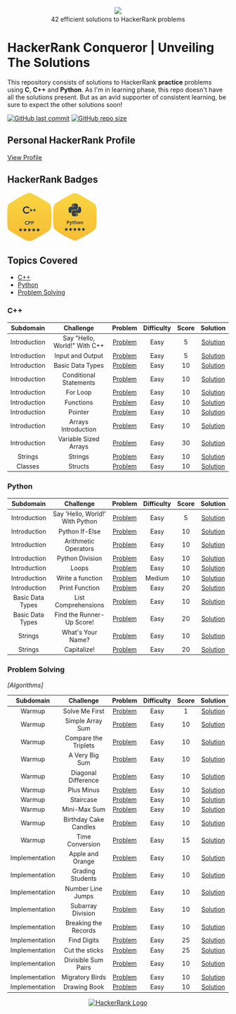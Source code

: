 <p align="center">
    <a href="https://www.hackerrank.com/aryankashyap">
        <img height=85 src="https://d3keuzeb2crhkn.cloudfront.net/hackerrank/assets/styleguide/logo_wordmark-f5c5eb61ab0a154c3ed9eda24d0b9e31.svg">
    </a>
    <br>42 efficient solutions to HackerRank problems 
</p>

# HackerRank Conqueror | Unveiling The Solutions

This repository consists of solutions to HackerRank **practice** problems using **C**, **C++** and **Python**. As I'm in learning phase, this repo doesn't have all the solutions present. But as an avid supporter of consistent learning, be sure to expect the other solutions soon! 

[![GitHub last commit](https://img.shields.io/github/last-commit/aryankashyap7/Hackerrank-Conqueror)](https://github.com//aryankashyap7/Hackerrank-Conqueror/commits/master)
[![GitHub repo size](https://img.shields.io/github/repo-size/aryankashyap7/Hackerrank-Conqueror)](https://github.com//aryankashyap7/Hackerrank-Conqueror/archive/master.zip)

## Personal HackerRank Profile

[View Profile](https://www.hackerrank.com/aryankashyap)

## HackerRank Badges

![C++](/Badges/5_Star_C++.png)
![Python](/Badges/5_Star_Python.png)

## Topics Covered

- [C++](#c++)
- [Python](#python)
- [Problem Solving](#problem-solving)

### C++

|  Subdomain   |          Challenge           |                                         Problem                                         | Difficulty | Score |                                                                      Solution                                                                      |
| :----------: | :--------------------------: | :-------------------------------------------------------------------------------------: | :--------: | :---: | :------------------------------------------------------------------------------------------------------------------------------------------------: |
| Introduction | Say "Hello, World!" With C++ |        [Problem](https://www.hackerrank.com/challenges/cpp-hello-world/problem)         |    Easy    |   5   | [Solution](https://github.com/aryankashyap7/Hackerrank-Conqueror/blob/main/C%2B%2B/1.%20Introduction/Say%20Hello%2C%20World!%20With%20C%2B%2B.cpp) |
| Introduction |       Input and Output       |      [Problem](https://www.hackerrank.com/challenges/cpp-input-and-output/problem)      |    Easy    |   5   |           [Solution](https://github.com/aryankashyap7/Hackerrank-Conqueror/blob/main/C%2B%2B/1.%20Introduction/Input%20and%20Output.cpp)           |
| Introduction |       Basic Data Types       |  [Problem](https://www.hackerrank.com/challenges/c-tutorial-basic-data-types/problem)   |    Easy    |  10   |           [Solution](https://github.com/aryankashyap7/Hackerrank-Conqueror/blob/main/C%2B%2B/1.%20Introduction/Basic%20Data%20Types.cpp)           |
| Introduction |    Conditional Statements    | [Problem](https://www.hackerrank.com/challenges/c-tutorial-conditional-if-else/problem) |    Easy    |  10   |         [Solution](https://github.com/aryankashyap7/Hackerrank-Conqueror/blob/main/C%2B%2B/1.%20Introduction/Conditional%20Statements.cpp)         |
| Introduction |           For Loop           |      [Problem](https://www.hackerrank.com/challenges/c-tutorial-for-loop/problem)       |    Easy    |  10   |                [Solution](https://github.com/aryankashyap7/Hackerrank-Conqueror/blob/main/C%2B%2B/1.%20Introduction/For%20Loop.cpp)                |
| Introduction |          Functions           |      [Problem](https://www.hackerrank.com/challenges/c-tutorial-functions/problem)      |    Easy    |  10   |                [Solution](https://github.com/aryankashyap7/Hackerrank-Conqueror/blob/main/C%2B%2B/1.%20Introduction/Functions.cpp)                 |
| Introduction |           Pointer            |       [Problem](https://www.hackerrank.com/challenges/c-tutorial-pointer/problem)       |    Easy    |  10   |                 [Solution](https://github.com/aryankashyap7/Hackerrank-Conqueror/blob/main/C%2B%2B/1.%20Introduction/Pointer.cpp)                  |
| Introduction |     Arrays Introduction      |      [Problem](https://www.hackerrank.com/challenges/arrays-introduction/problem)       |    Easy    |  10   |          [Solution](https://github.com/aryankashyap7/Hackerrank-Conqueror/blob/main/C%2B%2B/1.%20Introduction/Arrays%20Introduction.cpp)           |
| Introduction |    Variable Sized Arrays     |     [Problem](https://www.hackerrank.com/challenges/variable-sized-arrays/problem)      |    Easy    |  30   |        [Solution](https://github.com/aryankashyap7/Hackerrank-Conqueror/blob/main/C%2B%2B/1.%20Introduction/Variable%20Sized%20Arrays.cpp)         |
|   Strings    |           Strings            |       [Problem](https://www.hackerrank.com/challenges/c-tutorial-strings/problem)       |    Easy    |  10   |                    [Solution](https://github.com/aryankashyap7/Hackerrank-Conqueror/blob/main/C%2B%2B/2.%20Strings/Strings.cpp)                    |
|   Classes    |           Structs            |       [Problem](https://www.hackerrank.com/challenges/c-tutorial-struct/problem)        |    Easy    |  10   |                    [Solution](https://github.com/aryankashyap7/Hackerrank-Conqueror/blob/main/C%2B%2B/3.%20Classes/Structs.cpp)                    |

### Python

|    Subdomain     |            Challenge            |                                       Problem                                        | Difficulty | Score |                                                                     Solution                                                                      |
| :--------------: | :-----------------------------: | :----------------------------------------------------------------------------------: | :--------: | :---: | :-----------------------------------------------------------------------------------------------------------------------------------------------: |
|   Introduction   | Say 'Hello, World!' With Python |       [Problem](https://www.hackerrank.com/challenges/py-hello-world/problem)        |    Easy    |   5   | [Solution](https://github.com/aryankashyap7/Hackerrank-Conqueror/blob/main/Python/1.%20Introduction/Say%20'Hello%2C%20World!'%20With%20Python.py) |
|   Introduction   |         Python If-Else          |         [Problem](https://www.hackerrank.com/challenges/py-if-else/problem)          |    Easy    |  10   |             [Solution](https://github.com/aryankashyap7/Hackerrank-Conqueror/blob/main/Python/1.%20Introduction/Python%20If-Else.py)              |
|   Introduction   |      Arithmetic Operators       | [Problem](https://www.hackerrank.com/challenges/python-arithmetic-operators/problem) |    Easy    |  10   |          [Solution](https://github.com/aryankashyap7/Hackerrank-Conqueror/blob/main/Python/1.%20Introduction/Arithmetic%20Operators.py)           |
|   Introduction   |         Python Division         |       [Problem](https://www.hackerrank.com/challenges/python-division/problem)       |    Easy    |  10   |           [Solution](https://github.com/aryankashyap7/Hackerrank-Conqueror/blob/main/Python/1.%20Introduction/Python%20-%20Division.py)           |
|   Introduction   |              Loops              |        [Problem](https://www.hackerrank.com/challenges/python-loops/problem)         |    Easy    |  10   |                   [Solution](https://github.com/aryankashyap7/Hackerrank-Conqueror/blob/main/Python/1.%20Introduction/Loops.py)                   |
|   Introduction   |        Write a function         |      [Problem](https://www.hackerrank.com/challenges/write-a-function/problem)       |   Medium   |  10   |           [Solution](https://github.com/aryankashyap7/Hackerrank-Conqueror/blob/main/Python/1.%20Introduction/Write%20a%20function.py)            |
|   Introduction   |         Print Function          |        [Problem](https://www.hackerrank.com/challenges/python-print/problem)         |    Easy    |  20   |             [Solution](https://github.com/aryankashyap7/Hackerrank-Conqueror/blob/main/Python/1.%20Introduction/Print%20Function.py)              |
| Basic Data Types |       List Comprehensions       |     [Problem](https://www.hackerrank.com/challenges/list-comprehensions/problem)     |    Easy    |  10   |       [Solution](https://github.com/aryankashyap7/Hackerrank-Conqueror/blob/main/Python/2.%20Basic%20Data%20Types/List%20Comprehensions.py)       |
| Basic Data Types |    Find the Runner-Up Score!    |  [Problem](hackerrank.com/challenges/find-second-maximum-number-in-a-list/problem)   |    Easy    |  20   |  [Solution](https://github.com/aryankashyap7/Hackerrank-Conqueror/blob/main/Python/2.%20Basic%20Data%20Types/Find%20the%20Runner-Up%20Score!.py)  |
|     Strings      |        What's Your Name?        |       [Problem](https://www.hackerrank.com/challenges/whats-your-name/problem)       |    Easy    |  10   |              [Solution](https://github.com/aryankashyap7/Hackerrank-Conqueror/blob/main/Python/3.%20Strings/Whats%20Your%20Name.py)               |
|     Strings      |           Capitalize!           |         [Problem](https://www.hackerrank.com/challenges/capitalize/problem)          |    Easy    |  20   |                  [Solution](https://github.com/aryankashyap7/Hackerrank-Conqueror/blob/main/Python/3.%20Strings/Capitalize!.py)                   |

### Problem Solving

_[Algorithms]_

|   Subdomain    |       Challenge       |                                         Problem                                          | Difficulty | Score |                                                                      Solution                                                                       |
| :------------: | :-------------------: | :--------------------------------------------------------------------------------------: | :--------: | :---: | :-------------------------------------------------------------------------------------------------------------------------------------------------: |
|     Warmup     |    Solve Me First     |         [Problem](https://www.hackerrank.com/challenges/solve-me-first/problem)          |    Easy    |   1   |       [Solution](https://github.com/aryankashyap7/Hackerrank-Conqueror/blob/main/Problem%20Solving/Algorithms/Warmup/Solve%20Me%20First.cpp)        |
|     Warmup     |   Simple Array Sum    |        [Problem](https://www.hackerrank.com/challenges/simple-array-sum/problem)         |    Easy    |  10   |      [Solution](https://github.com/aryankashyap7/Hackerrank-Conqueror/blob/main/Problem%20Solving/Algorithms/Warmup/Simple%20Array%20Sum.cpp)       |
|     Warmup     | Compare the Triplets  |      [Problem](https://www.hackerrank.com/challenges/compare-the-triplets/problem)       |    Easy    |  10   |    [Solution](https://github.com/aryankashyap7/Hackerrank-Conqueror/blob/main/Problem%20Solving/Algorithms/Warmup/Compare%20the%20Triplets.cpp)     |
|     Warmup     |    A Very Big Sum     |         [Problem](https://www.hackerrank.com/challenges/a-very-big-sum/problem)          |    Easy    |  10   |      [Solution](https://github.com/aryankashyap7/Hackerrank-Conqueror/blob/main/Problem%20Solving/Algorithms/Warmup/A%20Very%20Big%20Sum.cpp)       |
|     Warmup     |  Diagonal Difference  |       [Problem](https://www.hackerrank.com/challenges/diagonal-difference/problem)       |    Easy    |  10   |      [Solution](https://github.com/aryankashyap7/Hackerrank-Conqueror/blob/main/Problem%20Solving/Algorithms/Warmup/Diagonal%20Difference.cpp)      |
|     Warmup     |      Plus Minus       |           [Problem](https://www.hackerrank.com/challenges/plus-minus/problem)            |    Easy    |  10   |          [Solution](https://github.com/aryankashyap7/Hackerrank-Conqueror/blob/main/Problem%20Solving/Algorithms/Warmup/Plus%20Minus.cpp)           |
|     Warmup     |       Staircase       |            [Problem](https://www.hackerrank.com/challenges/staircase/problem)            |    Easy    |  10   |            [Solution](https://github.com/aryankashyap7/Hackerrank-Conqueror/blob/main/Problem%20Solving/Algorithms/Warmup/Staircase.cpp)            |
|     Warmup     |     Mini-Max Sum      |          [Problem](https://www.hackerrank.com/challenges/mini-max-sum/problem)           |    Easy    |  10   |         [Solution](https://github.com/aryankashyap7/Hackerrank-Conqueror/blob/main/Problem%20Solving/Algorithms/Warmup/Mini-Max%20Sum.cpp)          |
|     Warmup     | Birthday Cake Candles |      [Problem](https://www.hackerrank.com/challenges/birthday-cake-candles/problem)      |    Easy    |  10   |    [Solution](https://github.com/aryankashyap7/Hackerrank-Conqueror/blob/main/Problem%20Solving/Algorithms/Warmup/Birthday%20Cake%20Candles.cpp)    |
|     Warmup     |    Time Conversion    |         [Problem](https://www.hackerrank.com/challenges/time-conversion/problem)         |    Easy    |  15   |        [Solution](https://github.com/aryankashyap7/Hackerrank-Conqueror/blob/main/Problem%20Solving/Algorithms/Warmup/Time%20Conversion.cpp)        |
| Implementation |   Apple and Orange    |        [Problem](https://www.hackerrank.com/challenges/apple-and-orange/problem)         |    Easy    |  10   |  [Solution](https://github.com/aryankashyap7/Hackerrank-Conqueror/blob/main/Problem%20Solving/Algorithms/Implementation/Apple%20and%20Orange.cpp)   |
| Implementation |   Grading Students    |             [Problem](https://www.hackerrank.com/challenges/grading/problem)             |    Easy    |  10   |    [Solution](https://github.com/aryankashyap7/Hackerrank-Conqueror/blob/main/Problem%20Solving/Algorithms/Implementation/Grading%20Students.c)     |
| Implementation |   Number Line Jumps   |            [Problem](https://www.hackerrank.com/challenges/kangaroo/problem)             |    Easy    |  10   |   [Solution](https://github.com/aryankashyap7/Hackerrank-Conqueror/blob/main/Problem%20Solving/Algorithms/Implementation/Number%20Line%20Jumps.c)   |
| Implementation |   Subarray Division   |        [Problem](https://www.hackerrank.com/challenges/the-birthday-bar/problem)         |    Easy    |  10   |   [Solution](https://github.com/aryankashyap7/Hackerrank-Conqueror/blob/main/Problem%20Solving/Algorithms/Implementation/Subarray%20Division.cpp)   |
| Implementation | Breaking the Records  | [Problem](https://www.hackerrank.com/challenges/breaking-best-and-worst-records/problem) |    Easy    |  10   | [Solution](https://github.com/aryankashyap7/Hackerrank-Conqueror/blob/main/Problem%20Solving/Algorithms/Implementation/Breaking%20the%20Records.py) |
| Implementation |      Find Digits      |           [Problem](https://www.hackerrank.com/challenges/find-digits/problem)           |    Easy    |  25   |      [Solution](https://github.com/aryankashyap7/Hackerrank-Conqueror/blob/main/Problem%20Solving/Algorithms/Implementation/Find%20Digits.cpp)      |
| Implementation |    Cut the sticks     |         [Problem](https://www.hackerrank.com/challenges/cut-the-sticks/problem)          |    Easy    |  25   |   [Solution](https://github.com/aryankashyap7/Hackerrank-Conqueror/blob/main/Problem%20Solving/Algorithms/Implementation/Cut%20the%20sticks.cpp)    |
| Implementation |  Divisible Sum Pairs  |       [Problem](https://www.hackerrank.com/challenges/divisible-sum-pairs/problem)       |    Easy    |  10   | [Solution](https://github.com/aryankashyap7/Hackerrank-Conqueror/blob/main/Problem%20Solving/Algorithms/Implementation/Divisible%20Sum%20Pairs.cpp) |
| Implementation |    Migratory Birds    |         [Problem](https://www.hackerrank.com/challenges/migratory-birds/problem)         |    Easy    |  10   |    [Solution](https://github.com/aryankashyap7/Hackerrank-Conqueror/blob/main/Problem%20Solving/Algorithms/Implementation/Migratory%20Birds.cpp)    |
| Implementation |     Drawing Book      |          [Problem](https://www.hackerrank.com/challenges/drawing-book/problem)           |    Easy    | 10  |      [Solution](https://github.com/aryankashyap7/Hackerrank-Conqueror/blob/main/Problem%20Solving/Algorithms/Implementation/Drawing%20Book.py)      |

<p align="center">
    <a href="https://www.hackerrank.com/aryankashyap7">
        <img alt="HackerRank Logo" src="https://hrcdn.net/fcore/assets/brand/h_mark_sm-966d2b45e3.svg">
    </a>
</p>
